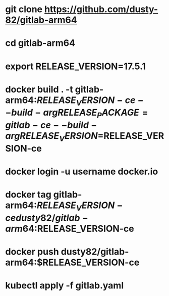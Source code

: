 # git clone https://github.com/dusty-82/gitlab-arm64
# cd gitlab-arm64
# export RELEASE_VERSION=17.5.1
# docker build . -t gitlab-arm64:$RELEASE_VERSION-ce --build-arg RELEASE_PACKAGE=gitlab-ce --build-arg RELEASE_VERSION=$RELEASE_VERSION-ce
# docker login -u username docker.io
# docker tag gitlab-arm64:$RELEASE_VERSION-ce dusty82/gitlab-arm64:$RELEASE_VERSION-ce
# docker push dusty82/gitlab-arm64:$RELEASE_VERSION-ce

# kubectl apply -f gitlab.yaml
